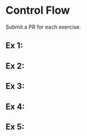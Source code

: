 # Control Flow
Submit a PR for each exercise. 

## Ex 1: 

## Ex 2: 

## Ex 3: 

## Ex 4: 

## Ex 5: 
